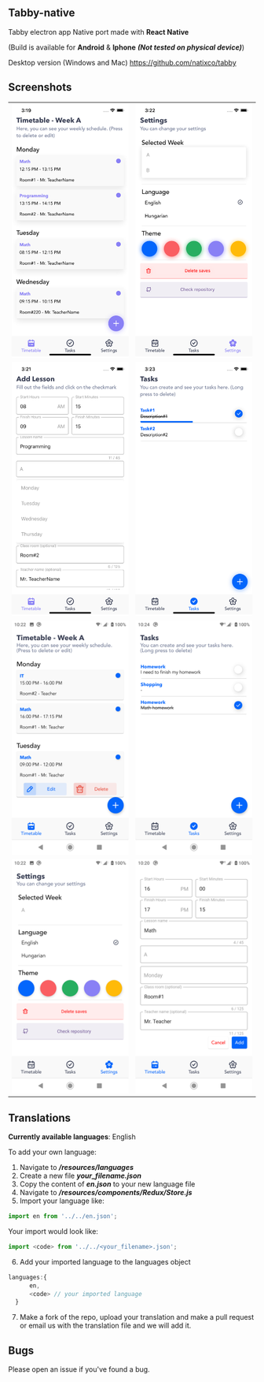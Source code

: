 ## Tabby-native

Tabby electron app Native port made with **React Native**

(Build is available for **Android** & **Iphone** ***(Not tested on physical device)***)

Desktop version (Windows and Mac)
https://github.com/natixco/tabby

## Screenshots
<table>
  <tr>
    <td><img src="/resources/screenshots/iphone-sc.png"/></td>
    <td><img src="/resources/screenshots/iphone-sc3.png"/></td>
  </tr>
  <tr>
    <td><img src="/resources/screenshots/iphone-sc2.png"/></td>
    <td><img src="/resources/screenshots/iphone-sc4.png"/></td>
  </tr>
  <tr>
    <td><img src="/resources/screenshots/screenshot-2.png"/></td>
    <td><img src="/resources/screenshots/screenshot-4.png"/></td>
  </tr>
 <tr>
    <td><img src="/resources/screenshots/screenshot-3.png"/></td>
    <td><img src="/resources/screenshots/screenshot-1.png"/></td>
  </tr>
</table>

## Translations

**Currently available languages**: English

To add your own language:
  1. Navigate to ***/resources/languages***
  2. Create a new file ***your_filename.json***
  3. Copy the content of ***en.json*** to your new language file
  4. Navigate to ***/resources/components/Redux/Store.js***
  5. Import your language like:
  ```js
  import en from '../../en.json';
  ```  
  Your import would look like:
  ```js
  import <code> from '../../<your_filename>.json';
  ```  
  6. Add your imported language to the languages object
  ```js
  languages:{
        en,
        <code> // your imported language
    }
  ```
  7. Make a fork of the repo, upload your translation and make a pull request or email us with the translation file and we will add it.

## Bugs
  Please open an issue if you've found a bug. 
